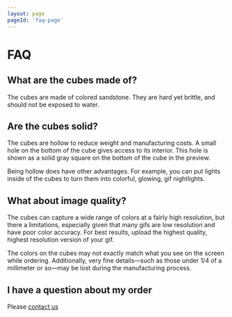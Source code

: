 ```yaml
---
layout: page
pageId: 'faq-page'
---
```


# FAQ

## What are the cubes made of?

The cubes are made of colored sandstone. They are hard yet brittle, and should not be exposed to water.

## Are the cubes solid?

The cubes are hollow to reduce weight and manufacturing costs. A small hole on the bottom of the cube gives access to its interior. This hole is shown as a solid gray square on the bottom of the cube in the preview.

Being hollow does have other advantages. For example, you can put lights inside of the cubes to turn them into colorful, glowing, gif nightlights. 

## What about image quality?

The cubes can capture a wide range of colors at a fairly high resolution, but there a limitations, especially given that many gifs are low resolution and have poor color accuracy. For best results, upload the highest quality, highest resolution version of your gif.

The colors on the cubes may not exactly match what you see on the screen while ordering. Additionally, very fine details—such as those under 1/4 of a millimeter or so—may be lost during the manufacturing process.

## I have a question about my order

Please [contact us](mailto:gif2cube@gmail.com)

